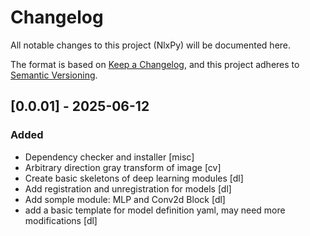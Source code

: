 # Changelog

All notable changes to this project (NlxPy) will be documented here.

The format is based on [Keep a Changelog](https://keepachangelog.com/en/1.1.0/),
and this project adheres to [Semantic Versioning](https://semver.org/spec/v2.0.0.html).

## [0.0.01] - 2025-06-12

### Added

- Dependency checker and installer \[misc\]
- Arbitrary direction gray transform of image \[cv\]
- Create basic skeletons of deep learning modules \[dl\]
- Add registration and unregistration for models \[dl\]
- Add somple module: MLP and Conv2d Block \[dl\]
- add a basic template for model definition yaml, may need more modifications \[dl\]

<!-- 
指导原则
    记住日志是写给人而非机器的。
    每个版本都应该有独立的入口。
    同类改动应该分组放置。
    不同版本应分别设置链接。
    新版本在前，旧版本在后。
    应包括每个版本的发布日期。
    注明是否遵守语义化版本规范。
变动类型
    Added 新添加的功能。
    Changed 对现有功能的变更。
    Deprecated 已经不建议使用，即将移除的功能。
    Removed 已经移除的功能。
    Fixed 对 bug 的修复。
    Security 对安全性的改进。
 -->